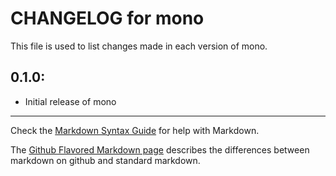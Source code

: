 # CHANGELOG for mono

This file is used to list changes made in each version of mono.

## 0.1.0:

* Initial release of mono

- - -
Check the [Markdown Syntax Guide](http://daringfireball.net/projects/markdown/syntax) for help with Markdown.

The [Github Flavored Markdown page](http://github.github.com/github-flavored-markdown/) describes the differences between markdown on github and standard markdown.
